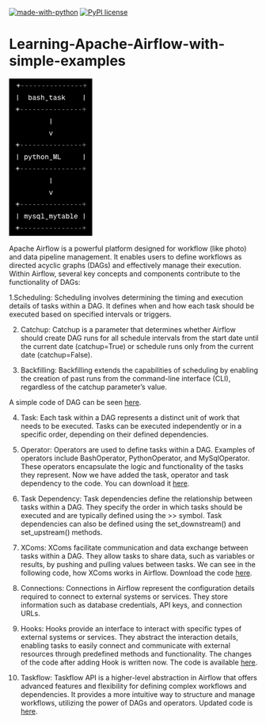 [![made-with-python](https://img.shields.io/badge/Made%20with-Python-1f425f.svg)](https://www.python.org/)
[![PyPI license](https://img.shields.io/pypi/l/ansicolortags.svg)](https://pypi.python.org/pypi/ansicolortags/)

# Learning-Apache-Airflow-with-simple-examples

<img src="workflow.png">

Apache Airflow is a powerful platform designed for workflow (like photo) and data pipeline management. It enables users to define workflows as directed acyclic graphs (DAGs) and effectively manage their execution. Within Airflow, several key concepts and components contribute to the functionality of DAGs:

1.Scheduling: Scheduling involves determining the timing and execution details of tasks within a DAG. It defines when and how each task should be executed based on specified intervals or triggers.

2. Catchup: Catchup is a parameter that determines whether Airflow should create DAG runs for all schedule intervals from the start date until the current date (catchup=True) or schedule runs only from the current date (catchup=False).

3. Backfilling: Backfilling extends the capabilities of scheduling by enabling the creation of past runs from the command-line interface (CLI), regardless of the catchup parameter’s value.

A simple code of DAG can be seen [here](https://github.com/Sarvandani/Learning-Apache-Airflow-with-simple-examples/blob/main/dag.py). 

4. Task: Each task within a DAG represents a distinct unit of work that needs to be executed. Tasks can be executed independently or in a specific order, depending on their defined dependencies.

5. Operator: Operators are used to define tasks within a DAG. Examples of operators include BashOperator, PythonOperator, and MySqlOperator. These operators encapsulate the logic and functionality of the tasks they represent. Now we have added the task, operator and task dependency to the code. You can download it [here](https://github.com/Sarvandani/Learning-Apache-Airflow-with-simple-examples/blob/main/task%2Boperators.py).

6. Task Dependency: Task dependencies define the relationship between tasks within a DAG. They specify the order in which tasks should be executed and are typically defined using the >> symbol. Task dependencies can also be defined using the set_downstream() and set_upstream() methods. 

7. XComs: XComs facilitate communication and data exchange between tasks within a DAG. They allow tasks to share data, such as variables or results, by pushing and pulling values between tasks. We can see in the following code, how XComs works in Airflow. Download the code [here](https://github.com/Sarvandani/Learning-Apache-Airflow-with-simple-examples/blob/main/XCOM.py).

8. Connections: Connections in Airflow represent the configuration details required to connect to external systems or services. They store information such as database credentials, API keys, and connection URLs.

9. Hooks: Hooks provide an interface to interact with specific types of external systems or services. They abstract the interaction details, enabling tasks to easily connect and communicate with external resources through predefined methods and functionality. The changes of the code after adding Hook is written now. The code is available [here](https://github.com/Sarvandani/Learning-Apache-Airflow-with-simple-examples/blob/main/hook.py).

10. Taskflow: Taskflow API is a higher-level abstraction in Airflow that offers advanced features and flexibility for defining complex workflows and dependencies. It provides a more intuitive way to structure and manage workflows, utilizing the power of DAGs and operators. Updated code is [here](https://github.com/Sarvandani/Learning-Apache-Airflow-with-simple-examples/blob/main/taskflow.py).
